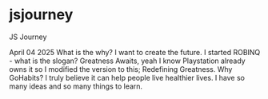 # jsjourney
JS Journey

April 04 2025
What is the why?
I want to create the future.
I started ROBINQ - what is the slogan? Greatness Awaits, yeah I know Playstation already owns it so I modified the version to this; Redefining Greatness.
Why GoHabits?
I truly believe it can help people live healthier lives. I have so many ideas and so many things to learn.
